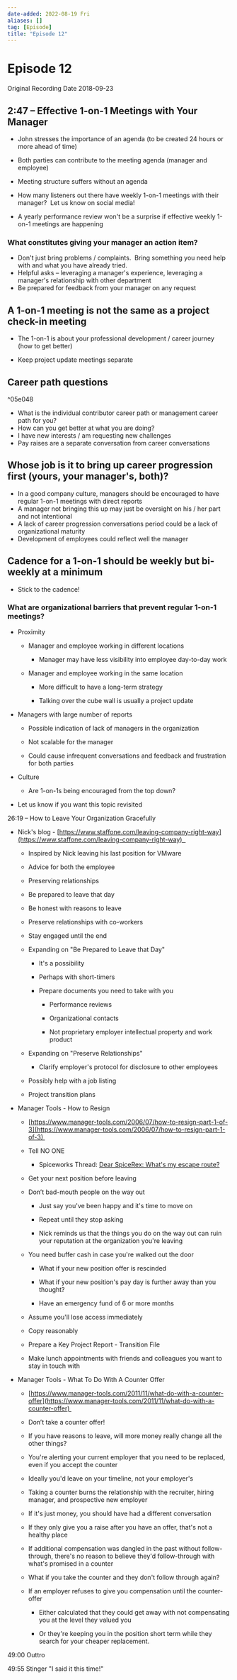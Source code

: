 ```yaml
---
date-added: 2022-08-19 Fri
aliases: []
tag: [Episode]
title: "Episode 12"
---
```


# Episode 12

Original Recording Date 2018-09-23 

## 2:47 – Effective 1-on-1 Meetings with Your Manager 

-   John stresses the importance of an agenda (to be created 24 hours or more ahead of time) 
    
-   Both parties can contribute to the meeting agenda (manager and employee) 
    
-   Meeting structure suffers without an agenda 
    
-   How many listeners out there have weekly 1-on-1 meetings with their manager?  Let us know on social media! 
    
-   A yearly performance review won't be a surprise if effective weekly 1-on-1 meetings are happening 
    
### What constitutes giving your manager an action item? 
    
-   Don't just bring problems / complaints.  Bring something you need help with and what you have already tried. 
-   Helpful asks – leveraging a manager's experience, leveraging a manager's relationship with other department 
-   Be prepared for feedback from your manager on any request 

## A 1-on-1 meeting is not the same as a project check-in meeting 
    
-   The 1-on-1 is about your professional development / career journey (how to get better) 
	
-   Keep project update meetings separate 
        
##  Career path questions 

^05e048

-   What is the individual contributor career path or management career path for you? 
-   How can you get better at what you are doing? 
-   I have new interests / am requesting new challenges 
-   Pay raises are a separate conversation from career conversations 
   
## Whose job is it to bring up career progression first (yours, your manager's, both)? 
-   In a good company culture, managers should be encouraged to have regular 1-on-1 meetings with direct reports 
-   A manager not bringing this up may just be oversight on his / her part and not intentional 
-   A lack of career progression conversations period could be a lack of organizational maturity 
-   Development of employees could reflect well the manager 

## Cadence for a 1-on-1 should be weekly but bi-weekly at a minimum 
-   Stick to the cadence! 
    
### What are organizational barriers that prevent regular 1-on-1 meetings? 
    
-   Proximity 
	
	-   Manager and employee working in different locations 
		
		-   Manager may have less visibility into employee day-to-day work 
			
	-   Manager and employee working in the same location 
		
		-   More difficult to have a long-term strategy 
			
		-   Talking over the cube wall is usually a project update 
			
-   Managers with large number of reports 
	
	-   Possible indication of lack of managers in the organization 
		
	-   Not scalable for the manager 
		
	-   Could cause infrequent conversations and feedback and frustration for both parties 
		
-   Culture 
	
	-   Are 1-on-1s being encouraged from the top down? 
            
-   Let us know if you want this topic revisited 
    

26:19 – How to Leave Your Organization Gracefully 

-   Nick's blog - [https://www.staffone.com/leaving-company-right-way](https://www.staffone.com/leaving-company-right-way)  
    
    -   Inspired by Nick leaving his last position for VMware 
        
    -   Advice for both the employee 
        
    -   Preserving relationships 
        
    -   Be prepared to leave that day 
        
    -   Be honest with reasons to leave 
        
    -   Preserve relationships with co-workers 
        
    -   Stay engaged until the end 
        
    -   Expanding on "Be Prepared to Leave that Day" 
        
        -   It's a possibility 
            
        -   Perhaps with short-timers 
            
        -   Prepare documents you need to take with you 
            
            -   Performance reviews 
                
            -   Organizational contacts 
                
            -   Not proprietary employer intellectual property and work product 
                
    -   Expanding on "Preserve Relationships" 
        
        -   Clarify employer's protocol for disclosure to other employees 
            
    -   Possibly help with a job listing 
        
    -   Project transition plans 
        
-   Manager Tools - How to Resign 
    
    -   [https://www.manager-tools.com/2006/07/how-to-resign-part-1-of-3](https://www.manager-tools.com/2006/07/how-to-resign-part-1-of-3) 
        
    -   Tell NO ONE 
        
        -   Spiceworks Thread: [Dear SpiceRex: What's my escape route?](https://community.spiceworks.com/topic/2152547-dear-spicerex-what-s-my-escape-route) 
            
    -   Get your next position before leaving 
        
    -   Don’t bad-mouth people on the way out 
        
        -   Just say you've been happy and it's time to move on 
            
        -   Repeat until they stop asking 
            
        -   Nick reminds us that the things you do on the way out can ruin your reputation at the organization you're leaving 
            
    -   You need buffer cash in case you're walked out the door 
        
        -   What if your new position offer is rescinded 
            
        -   What if your new position's pay day is further away than you thought? 
            
        -   Have an emergency fund of 6 or more months  
            
    -   Assume you'll lose access immediately 
        
    -   Copy reasonably 
        
    -   Prepare a Key Project Report - Transition File 
        
    -   Make lunch appointments with friends and colleagues you want to stay in touch with 
        
-   Manager Tools - What To Do With A Counter Offer 
    
    -   [https://www.manager-tools.com/2011/11/what-do-with-a-counter-offer](https://www.manager-tools.com/2011/11/what-do-with-a-counter-offer) 
        
    -   Don’t take a counter offer! 
        
    -   If you have reasons to leave, will more money really change all the other things? 
        
    -   You're alerting your current employer that you need to be replaced, even if you accept the counter 
        
    -   Ideally you'd leave on your timeline, not your employer's 
        
    -   Taking a counter burns the relationship with the recruiter, hiring manager, and prospective new employer 
        
    -   If it's just money, you should have had a different conversation 
        
    -   If they only give you a raise after you have an offer, that's not a healthy place 
        
    -   If additional compensation was dangled in the past without follow-through, there's no reason to believe they'd follow-through with what's promised in a counter 
        
    -   What if you take the counter and they don't follow through again? 
        
    -   If an employer refuses to give you compensation until the counter-offer 
        
        -   Either calculated that they could get away with not compensating you at the level they valued you 
            
        -   Or they're keeping you in the position short term while they search for your cheaper replacement. 
            

49:00 Outtro 

49:55 Stinger "I said it this time!"
